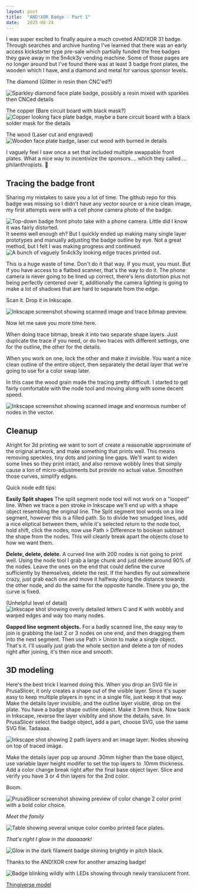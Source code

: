 ```yaml
---
layout: post
title:  "AND!XOR Badge - Part 1"
date:   2025-08-24
---
```


I was super excited to finally aquire a much coveted AND!XOR 31 badge. Through searches and archive hunting I've learned that there was an early access kickstarter type pre-sale which partially funded the free badges they gave away in the 5n4ck3y vending machine. Some of those pages are no longer around but I've found there was at least 3 badge front plates, the wooden which I have, and a diamond and metal for various sponsor levels. 

The diamond (Glitter in resin then CNC'ed?)

<img src="/images/andnxor31diamond.png" width="auto" width="100%" alt="Sparkley diamond face plate badge, possibly a resin mixed with sparkles then CNCed details"/>

The copper (Bare circuit board with black mask?)
<img src="/images/andnxor31copper.png" width="auto" width="100%" alt="Copper looking face plate badge, maybe a bare circuit board with a black solder mask for the details"/>

The wood (Laser cut and engraved)
<img src="/images/andnxor31wood.png" width="auto" width="100%" alt="Wooden face plate badge, laser cut wood with burned in details"/>

I vaguely feel I saw once a set that included multiple swappable front plates. What a nice way to incentivize the sponsors.... which they called.... philanthropists. 🧐

## Tracing the badge front

Sharing my mistakes to save you a lot of time. The github repo for this badge was missing so I didn't have any vector source or a nice clean image, my first attempts were with a cell phone camera photo of the badge. 

<img src="/images/andnxor31phonephoto.png" width="auto" width="100%" alt="Top-down badge front photo take with a phone camera. Little did I know it was fairly distorted."/>
It seems well enough eh? But I quickly ended up making many single layer prototypes and manually adjusting the badge outline by eye. Not a great method, but I felt I was making progress and continued.


<img src="/images/andnxor31prototypes.png" width="auto" width="100%" alt="A bunch of vaguely 5n4ck3y looking edge traces printed out."/>

This is a huge waste of time.  Don't do it that way.  If you must, you must.  But if you have access to a flatbed scanner, that's the way to do it.  The phone camera is never going to be lined up correct, there's lens distortion plus not being perfectly centered over it, additionally the camera lighting is going to make a lot of shadows that are hard to separate from the edge.  

Scan it.  Drop it in Inkscape. 

<img src="/images/andnxor31tracebitmap.png" width="auto" width="100%" alt="Inkscape screenshot showing scanned image and trace bitmap preview."/>

Now let me save you more time here. 

When doing trace bitmap, break it into two separate shape layers. Just duplicate the trace if you need, or do two traces with different settings, one for the outline, the other for the details. 

When you work on one, lock the other and make it invisible.  You want a nice clean outline of the entire object, then separately the detail layer that we're going to use for a color swap later. 

In this case the wood grain made the tracing pretty difficult.  I started to get fairly comfortable with the node tool and moving along with some decent speed. 

<img src="/images/andnxor31manynodes.png" width="auto" width="100%" alt="Inkscape screenshot showing scanned image and enormous number of nodes in the vector."/>

## Cleanup 

Alright for 3d printing we want to sort of create a reasonable approximate of the original artwork, and make something that prints well.  This means removing speckles, tiny dots and joining line gaps.  We'll want to widen some lines so they print intact, and also remove wobbly lines that simply cause a ton of micro-adjustments but provide no actual value.  Smoothen those curves, simplify edges. 

Quick node edit tips:

**Easily Split shapes**
The split segment node tool will not work on a "looped" line.
When we trace a pen stroke in Inkscape we'll end up with a shape object resembling the original line. The Split segment tool words on a line segment, however this is a filled path.  So to divide two smudged lines, add a nice eliptical between them, while it's selected return to the node tool, hold shift, click the nodes, now use Path > Difference to boolean subtract the shape from the nodes.  This will cleanly break apart the objects close to how we want them. 

**Delete, delete, delete.**
A curved line with 200 nodes is not going to print well. Using the node tool I grab a large chunk and just delete around 90% of the nodes. Leave the ones on the end that could define the curve sufficiently by themselves, delete the rest.  If the handles fly out somewhere crazy, just grab each one and move it halfway along the distance towards the other node, and do the same for the opposite handle.  There you go, the curve is fixed. 

(Unhelpful level of detail)
<img src="/images/andnxor31ck.png" width="auto" width="100%" alt="Inkscape shot showing overly detailed letters C and K with wobbly and warped edges and way too many nodes."/>


**Gapped line segment objects.**
For a badly scanned line, the easy way to join is grabbing the last 2 or 3 nodes on one end, and then dragging them into the next segment.  Then use Path > Union to make a single object.  That's it.  I'll usually just grab the whole section and delete a ton of nodes right after joining, it's then nice and smooth.

## 3D modeling

Here's the best trick I learned doing this.  When you drop an SVG file in PrusaSlicer, it only creates a shape out of the visible layer.  Since it's super easy to keep multiple players in sync in a single file, just keep it that way.  Make the details layer invisible, and the outline layer visible, drop on the plate. You have a badge shape outline object.  Make it 3mm thick.  Now back in Inkscape, reverse the layer visiblity and show the details, save.  In PrusaSlicer select the badge object, add a part, choose SVG, use the same SVG file.  Tadaaaa.

<img src="/images/andnxor31layers.png" width="auto" width="100%" alt="Inkscape shot showing 2 path layers and an image layer. Nodes showing on top of traced image."/>

Make the details layer pop up around .30mm higher than the base object, use variable layer height modifer to set the top layers to .10mm thickness.  Add a color change break right after the final base object layer. Slice and verify you have 3 or 4 thin layers for the 2nd color. 

Boom.

<img src="/images/andnxor31inkscape2colors.png" width="auto" width="100%" alt="PrusaSlicer screenshot showing preview of color change 2 color print with a bold color choice."/>

_Meet the family_


<img src="/images/andnxor31thefamily.png" width="auto" width="100%" alt="Table showing several unique color combo printed face plates."/>

_*That's right I glow in the daaaaark!*_

<img src="/images/andnxor31glowing.png" width="auto" width="100%" alt="Glow in the dark filament badge shining brightly in pitch black."/>

Thanks to the AND!XOR crew for another amazing badge!  


<img src="/images/blinky5n4ck3y.mov" width="auto" width="100%" alt="Badge blinking wildly with LEDs showing through newly translucent front."/>

[Thingiverse model](https://www.thingiverse.com/thing:7127194)
